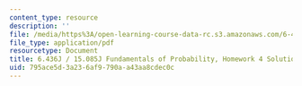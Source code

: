 ```yaml
---
content_type: resource
description: ''
file: /media/https%3A/open-learning-course-data-rc.s3.amazonaws.com/6-436j-fundamentals-of-probability-fall-2018/795ace5d3a236af9790aa43aa8cdec0c_MIT6_436JF18_hw4solutions.pdf
file_type: application/pdf
resourcetype: Document
title: 6.436J / 15.085J Fundamentals of Probability, Homework 4 Solutions
uid: 795ace5d-3a23-6af9-790a-a43aa8cdec0c
---
```

